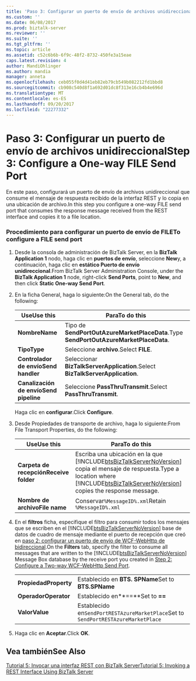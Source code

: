 ```yaml
---
title: 'Paso 3: Configurar un puerto de envío de archivos unidireccional | Documentos de Microsoft'
ms.custom: ''
ms.date: 06/08/2017
ms.prod: biztalk-server
ms.reviewer: ''
ms.suite: ''
ms.tgt_pltfrm: ''
ms.topic: article
ms.assetid: c52c6b6b-6f9c-48f2-8732-450fe3a15eae
caps.latest.revision: 4
author: MandiOhlinger
ms.author: mandia
manager: anneta
ms.openlocfilehash: ceb055f0d4d41eb82eb79cb549b082212fd1bbd8
ms.sourcegitcommit: cb908c540d8f1a692d01dc8f313e16cb4b4e696d
ms.translationtype: MT
ms.contentlocale: es-ES
ms.lasthandoff: 09/20/2017
ms.locfileid: "22277332"
---
```

# <a name="step-3-configure-a-one-way-file-send-port"></a><span data-ttu-id="ef06a-102">Paso 3: Configurar un puerto de envío de archivos unidireccional</span><span class="sxs-lookup"><span data-stu-id="ef06a-102">Step 3: Configure a One-way FILE Send Port</span></span>
<span data-ttu-id="ef06a-103">En este paso, configurará un puerto de envío de archivos unidireccional que consume el mensaje de respuesta recibido de la interfaz REST y lo copia en una ubicación de archivo.</span><span class="sxs-lookup"><span data-stu-id="ef06a-103">In this step you configure a one-way FILE send port that consumes the response message received from the REST interface and copies it to a file location.</span></span>  
  
### <a name="to-configure-a-file-send-port"></a><span data-ttu-id="ef06a-104">Procedimiento para configurar un puerto de envío de FILE</span><span class="sxs-lookup"><span data-stu-id="ef06a-104">To configure a FILE send port</span></span>  
  
1.  <span data-ttu-id="ef06a-105">Desde la consola de administración de BizTalk Server, en la **BizTalk Application 1** nodo, haga clic en **puertos de envío**, seleccione **New**y, a continuación, haga clic en **estático Puerto de envío unidireccional**.</span><span class="sxs-lookup"><span data-stu-id="ef06a-105">From BizTalk Server Administration Console, under the **BizTalk Application 1** node, right-click **Send Ports**, point to **New**, and then click **Static One-way Send Port**.</span></span>  
  
2.  <span data-ttu-id="ef06a-106">En la ficha General, haga lo siguiente:</span><span class="sxs-lookup"><span data-stu-id="ef06a-106">On the General tab, do the following:</span></span>  
  
    |<span data-ttu-id="ef06a-107">Use</span><span class="sxs-lookup"><span data-stu-id="ef06a-107">Use this</span></span>|<span data-ttu-id="ef06a-108">Para</span><span class="sxs-lookup"><span data-stu-id="ef06a-108">To do this</span></span>|  
    |--------------|----------------|  
    |<span data-ttu-id="ef06a-109">**Nombre**</span><span class="sxs-lookup"><span data-stu-id="ef06a-109">**Name**</span></span>|<span data-ttu-id="ef06a-110">Tipo de **SendPortOutAzureMarketPlaceData**.</span><span class="sxs-lookup"><span data-stu-id="ef06a-110">Type **SendPortOutAzureMarketPlaceData**.</span></span>|  
    |<span data-ttu-id="ef06a-111">**Tipo**</span><span class="sxs-lookup"><span data-stu-id="ef06a-111">**Type**</span></span>|<span data-ttu-id="ef06a-112">Seleccione **archivo**.</span><span class="sxs-lookup"><span data-stu-id="ef06a-112">Select **FILE**.</span></span>|  
    |<span data-ttu-id="ef06a-113">**Controlador de envío**</span><span class="sxs-lookup"><span data-stu-id="ef06a-113">**Send handler**</span></span>|<span data-ttu-id="ef06a-114">Seleccionar **BizTalkServerApplication**.</span><span class="sxs-lookup"><span data-stu-id="ef06a-114">Select **BizTalkServerApplication**.</span></span>|  
    |<span data-ttu-id="ef06a-115">**Canalización de envío**</span><span class="sxs-lookup"><span data-stu-id="ef06a-115">**Send pipeline**</span></span>|<span data-ttu-id="ef06a-116">Seleccione **PassThruTransmit**.</span><span class="sxs-lookup"><span data-stu-id="ef06a-116">Select **PassThruTransmit**.</span></span>|  
  
     <span data-ttu-id="ef06a-117">Haga clic en **configurar**.</span><span class="sxs-lookup"><span data-stu-id="ef06a-117">Click **Configure**.</span></span>  
  
3.  <span data-ttu-id="ef06a-118">Desde Propiedades de transporte de archivo, haga lo siguiente:</span><span class="sxs-lookup"><span data-stu-id="ef06a-118">From File Transport Properties, do the following:</span></span>  
  
    |<span data-ttu-id="ef06a-119">Use</span><span class="sxs-lookup"><span data-stu-id="ef06a-119">Use this</span></span>|<span data-ttu-id="ef06a-120">Para</span><span class="sxs-lookup"><span data-stu-id="ef06a-120">To do this</span></span>|  
    |--------------|----------------|  
    |<span data-ttu-id="ef06a-121">**Carpeta de recepción**</span><span class="sxs-lookup"><span data-stu-id="ef06a-121">**Receive folder**</span></span>|<span data-ttu-id="ef06a-122">Escriba una ubicación en la que [!INCLUDE[btsBizTalkServerNoVersion](../includes/btsbiztalkservernoversion-md.md)] copia el mensaje de respuesta.</span><span class="sxs-lookup"><span data-stu-id="ef06a-122">Type a location where [!INCLUDE[btsBizTalkServerNoVersion](../includes/btsbiztalkservernoversion-md.md)] copies the response message.</span></span>|  
    |<span data-ttu-id="ef06a-123">**Nombre de archivo**</span><span class="sxs-lookup"><span data-stu-id="ef06a-123">**File name**</span></span>|<span data-ttu-id="ef06a-124">Conservar`%MessageID%.xml`</span><span class="sxs-lookup"><span data-stu-id="ef06a-124">Retain `%MessageID%.xml`</span></span>|  
  
4.  <span data-ttu-id="ef06a-125">En el **filtros** ficha, especifique el filtro para consumir todos los mensajes que se escriben en el [!INCLUDE[btsBizTalkServerNoVersion](../includes/btsbiztalkservernoversion-md.md)] base de datos de cuadro de mensaje mediante el puerto de recepción que creó en [paso 2: configurar un puerto de envío de WCF-WebHttp de bidireccional](../core/step-2-configure-a-two-way-wcf-webhttp-send-port.md).</span><span class="sxs-lookup"><span data-stu-id="ef06a-125">On the **Filters** tab, specify the filter to consume all messages that are written to the [!INCLUDE[btsBizTalkServerNoVersion](../includes/btsbiztalkservernoversion-md.md)] Message Box database by the receive port you created in [Step 2: Configure a Two-way WCF-WebHttp Send Port](../core/step-2-configure-a-two-way-wcf-webhttp-send-port.md).</span></span>  
  
    |||  
    |-|-|  
    |<span data-ttu-id="ef06a-126">**Propiedad**</span><span class="sxs-lookup"><span data-stu-id="ef06a-126">**Property**</span></span>|<span data-ttu-id="ef06a-127">Establecido en **BTS. SPName**</span><span class="sxs-lookup"><span data-stu-id="ef06a-127">Set to **BTS.SPName**</span></span>|  
    |<span data-ttu-id="ef06a-128">**Operador**</span><span class="sxs-lookup"><span data-stu-id="ef06a-128">**Operator**</span></span>|<span data-ttu-id="ef06a-129">Establecido en**==**</span><span class="sxs-lookup"><span data-stu-id="ef06a-129">Set to **==**</span></span>|  
    |<span data-ttu-id="ef06a-130">**Valor**</span><span class="sxs-lookup"><span data-stu-id="ef06a-130">**Value**</span></span>|<span data-ttu-id="ef06a-131">Establecido en`SendPortRESTAzureMarketPlace`</span><span class="sxs-lookup"><span data-stu-id="ef06a-131">Set to `SendPortRESTAzureMarketPlace`</span></span>|  
  
5.  <span data-ttu-id="ef06a-132">Haga clic en **Aceptar**.</span><span class="sxs-lookup"><span data-stu-id="ef06a-132">Click **OK**.</span></span>  
  
## <a name="see-also"></a><span data-ttu-id="ef06a-133">Vea también</span><span class="sxs-lookup"><span data-stu-id="ef06a-133">See Also</span></span>  
 [<span data-ttu-id="ef06a-134">Tutorial 5: Invocar una interfaz REST con BizTalk Server</span><span class="sxs-lookup"><span data-stu-id="ef06a-134">Tutorial 5: Invoking a REST Interface Using BizTalk Server</span></span>](../core/tutorial-5-invoking-a-rest-interface-using-biztalk-server.md)